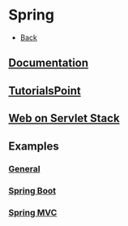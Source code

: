 # Spring

+ [Back](../README.md)

## [Documentation](DOCUMENTATION.md)
## [TutorialsPoint](TUTORIAL.md)
## [Web on Servlet Stack](DOCWEB.md)

## Examples

### [General](examples/README.md)
### [Spring Boot](boot/README.md)
### [Spring MVC](mvc/README.md)
